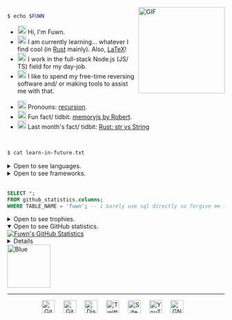 <img align="right" alt="GIF" src="https://media.giphy.com/media/BZDDteqq8hOJq/giphy.gif" width="200vw" />

```sh
$ echo $FUWN
```
- <img alt="GIF" src="https://64.media.tumblr.com/44bc85ba4d4b8f6c660c61194a31f1c2/tumblr_pmo6n0Tlw51rv33k2o3_r1_250.gifv" width="20vw" /> Hi, I'm Fuwn.
- <img alt="GIF" src="https://media1.giphy.com/media/3og0IDQPqb10ijWCfC/giphy.gif" width="20vw" /> I am currently learning... whatever I find cool (in <a href="https://www.rust-lang.org/" target="_blank">Rust</a> mainly). Also, <a href="https://www.latex-project.org/">LaTeX</a>!
- <img alt="GIF" src="https://media1.giphy.com/media/3ohhwFhUCOXOJfuttC/giphy.gif" width="20vw" /> I work in the full-stack Node.js (JS/ TS) field for my day-job.
- <img alt="GIF" src="https://chipflip.files.wordpress.com/2014/11/enso-satori.gif" width="20vw" /> I like to spend my free-time reversing software and/ or making tools to assist me with that.
<!-- - <img alt="GIF" src="https://github.com/fuwn/fuwn/blob/master/assets/happy.gif?raw=1" width="20vw" /> I also make Game Boy games using [GBDK](https://github.com/Zal0/gbdk-2020)! -->
- <img alt="GIF" src="https://i.imgur.com/H0GUure.gif" width="20vw" /> Pronouns: [recursion](https://github.com/fuwn/).
- <img alt="GIF" src="https://66.media.tumblr.com/da2ec3f0a1d8aeac0c6ff513f322e848/tumblr_pmo6n0Tlw51rv33k2o1_r1_500.gif" width="20vw" /> Fun fact/ tidbit: <a href="https://github.com/Rob--/memoryjs" target="_blank">memoryjs by Robert</a>.
- <img alt="GIF" src="https://media3.giphy.com/media/l3vRnoppYtfEbemBO/source.gif" width="20vw" /> Last month's fact/ tidbit: <a href="https://www.ameyalokare.com/rust/2017/10/12/rust-str-vs-String.html" target="_blank">Rust: str vs String</a>
<br />

```sh
$ cat learn-in-future.txt
```
<details closed>
<summary>Open to see languages.</summary>
<ul>
  <li><a href="http://ruby-lang.org/en"><img src="https://camo.githubusercontent.com/03bdef4595003706b22736ecde664a7c9ed39a4c/68747470733a2f2f626761737061726f74746f2e636f6d2f77702d636f6e74656e742f75706c6f6164732f323031362f30332f727562792d6c6f676f2e706e67" alt="Ruby" width="40px" /> Ruby</a></li>
  <li><a href="https://crystal-lang.org/"><img src="https://camo.githubusercontent.com/0dd28495d661b30026e6d3792f3d4fd97900ac80/68747470733a2f2f6372797374616c2d6c616e672e6f72672f696d616765732f69636f6e2e706e67" alt="Crystal" width="40px" /> Crystal</a></li>
  <li><a href="https://nim-lang.org/"><img src="https://camo.githubusercontent.com/0d6b3ed90e1e72d522f78e7a424e5b22c08ee4d8/68747470733a2f2f75706c6f61642e77696b696d656469612e6f72672f77696b6970656469612f636f6d6d6f6e732f312f31622f4e696d2d6c6f676f2e706e67" alt="Nim" width="40px" /> Nim</a></li>
  <li><a href="https://dart.dev/"><img src="https://camo.githubusercontent.com/32fc785f790caaa7caa02c88012612c59ec7b279/68747470733a2f2f75706c6f61642e77696b696d656469612e6f72672f77696b6970656469612f636f6d6d6f6e732f7468756d622f372f37652f446172742d6c6f676f2e706e672f37363870782d446172742d6c6f676f2e706e67" alt="Dart" width="40px" /> Dart</a></li>
  <li><a href="https://haskell.org/"><img src="https://camo.githubusercontent.com/54cab734c3eb8a79b6d0f100f2fbf61dbc7bba57/68747470733a2f2f6368726973636f6e6c616e2e636f6d2f77702d636f6e74656e742f75706c6f6164732f323031382f30362f6861736b656c6c5f6c6f676f5f322e706e67" alt="Haskell" width="40px" /> Haskell</a></li>
  <li><a href="https://www.purescript.org/"><img src="https://www.purescript.org/img/favicon_clear-256.png" alt="PureScript" width="40px" /> PureScript</a></li>
</ul>
</details>

<details closed>
<summary>Open to see frameworks.</summary>
<ul>
  <li><a href="https://amberframework.org/"><img src="https://pbs.twimg.com/profile_images/906897948239204355/UohH79go_400x400.jpg" alt="" width="40px" /> Amber</a></li>
  <li><a href="https://rubyonrails.org/"><img src="https://rubyonrails.org/favicon.ico" alt="Ruby on Rails" width="40px" /> Ruby on Rails</a></li>
  <li><a href="https://flutter.dev/"><img src="https://www.neappoli.com/static/media/flutterImg.94b8139a.png" alt="Flutter" width="40px" /> Flutter</a></li>
</ul>
</details>
<br />

```sql
SELECT *;
FROM github_statistics.columns;
WHERE TABLE_NAME = 'fuwn'; -- i barely use sql directly so forgive me if there is any mistakes in this.
```
<details closed>
<summary>Open to see trophies.</summary>
<a href="https://github.com/ryo-ma/github-profile-trophy"><img src="https://github-profile-trophy.vercel.app/?username=fuwn&theme=alduin" alt="Trophy" /></a>
</details>

<details open>
<summary>Open to see GitHub statistics.</summary>
<a href="https://github.com/anuraghazra/github-readme-stats"><img src="https://github-readme-stats-fuwn.vercel.app/api?username=fuwn&show_icons=true&theme=alduin&count_private=true" alt="Fuwn's GitHub Statistics" /><a/>
</details>

<details closed>
<summary>Open to see language statistics.</summary>
<a href="https://github.com/anuraghazra/github-readme-stats"><img src="https://github-readme-stats-fuwn.vercel.app/api/top-langs/?username=fuwn&layout=compact&theme=alduin" alt="Trophy" /></a>
</details>

<img src="https://raw.githubusercontent.com/fuwn/fuwn/master/assets/blue.webp" alt="Blue" width="100px" />

<hr />

<p align="center">
  <a href="https://github.com/fuwn" target="_blank"><img src="https://github.com/fuwn/fuwn/blob/master/assets/github.svg" width="30px" alt="GitHub"></a> &nbsp; &nbsp;
  <a href="https://gitlab.com/fuwn" target="_blank"><img src="https://upload.wikimedia.org/wikipedia/commons/1/18/GitLab_Logo.svg" width="30px" alt="GitLab"></a> &nbsp; &nbsp;
  <a href="https://discord.com/users/fun#1337" target="_blank"><img src="https://github.com/fuwn/fuwn/blob/master/assets/discord.svg" width="30px" alt="Discord"></a> &nbsp; &nbsp;
  <a href="https://twitter.com/xFuwn" target="_blank"><img src="https://github.com/fuwn/fuwn/blob/master/assets/twitter.svg" width="30px" alt="Twitter"></a> &nbsp; &nbsp;
  <a href="https://fuwn.me" target="_blank"><img src="https://upload.wikimedia.org/wikipedia/commons/thumb/b/b2/WWW_logo_by_Robert_Cailliau.svg/1200px-WWW_logo_by_Robert_Cailliau.svg.png" width="30px" alt="Site"></a> &nbsp; &nbsp;
  <a href="https://youtube.com/Fuwny" target="_blank"><img src="https://www.youtube.com/s/desktop/28b67e7f/img/favicon.ico" width="30px" alt="YouTube"></a> &nbsp; &nbsp;
  <a href="http://keys.gnupg.net/pks/lookup?op=get&search=0x36EA40253575A0FA" target="_blank"><img src="https://d2.alternativeto.net/dist/icons/gnupg_126380.png?width=64&height=64&mode=crop&upscale=false" width="30px" alt="GNU Privacy Guard"></a> &nbsp; &nbsp;
</p>

<!-- Socials -->
[github]: https://github.com/fuwn
[gitlab]: https://gitlab.com/fuwn
[discord]: https://discord.com/users/fun#1337
[twitter]: https://twitter.com/xFuwn
[site]: https://fuwn.me
[youtube]: https://youtube.com/Fuwny
